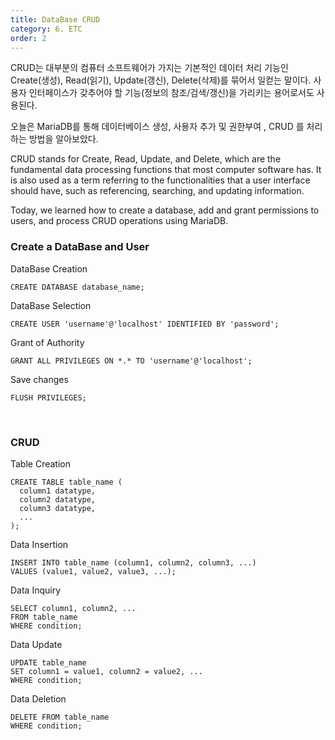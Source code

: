 ```yaml
---
title: DataBase CRUD
category: 6. ETC
order: 2
---
```


CRUD는 대부분의 컴퓨터 소프트웨어가 가지는 기본적인 데이터 처리 기능인 Create(생성), Read(읽기), Update(갱신), Delete(삭제)를 묶어서 일컫는 말이다. 사용자 인터페이스가 갖추어야 할 기능(정보의 참조/검색/갱신)을 가리키는 용어로서도 사용된다.

오늘은 MariaDB를 통해 데이터베이스 생성, 사용자 추가 및 권한부여 , CRUD 를 처리하는 방법을 알아보았다. 

CRUD stands for Create, Read, Update, and Delete, which are the fundamental data processing functions that most computer software has. It is also used as a term referring to the functionalities that a user interface should have, such as referencing, searching, and updating information.

Today, we learned how to create a database, add and grant permissions to users, and process CRUD operations using MariaDB.

### Create a DataBase and User

DataBase Creation
~~~
CREATE DATABASE database_name;
~~~
DataBase Selection
~~~
CREATE USER 'username'@'localhost' IDENTIFIED BY 'password';
~~~
Grant of Authority
~~~
GRANT ALL PRIVILEGES ON *.* TO 'username'@'localhost';
~~~
Save changes
~~~
FLUSH PRIVILEGES;
~~~
<br>

### CRUD

Table Creation
~~~
CREATE TABLE table_name (
  column1 datatype,
  column2 datatype,
  column3 datatype,
  ...
);
~~~

Data Insertion
~~~
INSERT INTO table_name (column1, column2, column3, ...)
VALUES (value1, value2, value3, ...);
~~~

Data Inquiry
~~~
SELECT column1, column2, ...
FROM table_name
WHERE condition;
~~~

Data Update
~~~
UPDATE table_name
SET column1 = value1, column2 = value2, ...
WHERE condition;
~~~

Data Deletion
~~~
DELETE FROM table_name
WHERE condition;
~~~